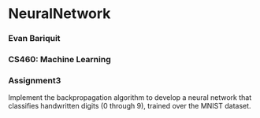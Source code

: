 # NeuralNetwork
### Evan Bariquit
### CS460: Machine Learning
### Assignment3



Implement the backpropagation algorithm to develop a neural network that classifies handwritten digits (0 through 9), trained over the MNIST dataset. 
